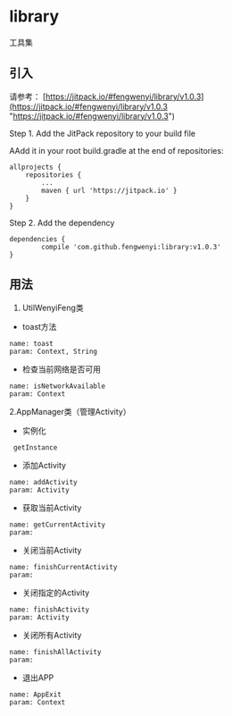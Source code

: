 # library
工具集

## 引入

请参考：
[https://jitpack.io/#fengwenyi/library/v1.0.3](https://jitpack.io/#fengwenyi/library/v1.0.3 "https://jitpack.io/#fengwenyi/library/v1.0.3")


Step 1. Add the JitPack repository to your build file

AAdd it in your root build.gradle at the end of repositories:

	allprojects {
		repositories {
			...
			maven { url 'https://jitpack.io' }
		}
	}
Step 2. Add the dependency

	dependencies {
	        compile 'com.github.fengwenyi:library:v1.0.3'
	}


## 用法
1. UtilWenyiFeng类
- toast方法
```
name: toast
param: Context, String
```

- 检查当前网络是否可用
```
name: isNetworkAvailable
param: Context
```


2.AppManager类（管理Activity）
- 实例化
```
 getInstance
 ```

- 添加Activity
```
name: addActivity
param: Activity
```

- 获取当前Activity
```
name: getCurrentActivity
param:
```

- 关闭当前Activity
```
name: finishCurrentActivity
param:
```

- 关闭指定的Activity
```
name: finishActivity
param: Activity
```

- 关闭所有Activity
```
name: finishAllActivity
param:
```

- 退出APP
```
name: AppExit
param: Context
```